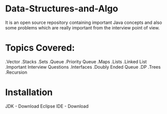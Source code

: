 # Data-Structures-and-Algo
It is an open source repository containing important Java concepts and also some problems which are really important from the interview point of view.

# Topics Covered:
.Vector
.Stacks
.Sets
.Queue
.Priority Queue
.Maps
.Lists
.Linked List
.Important Interview Questions
.Interfaces
.Doubly Ended Queue
.DP
.Trees
.Recursion

# Installation
JDK - Download
Eclipse IDE - Download
